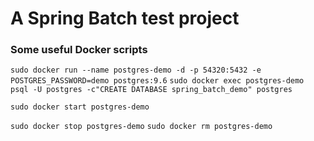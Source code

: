 # A Spring Batch test project

### Some useful Docker scripts

`sudo docker run --name postgres-demo -d -p 54320:5432 -e POSTGRES_PASSWORD=demo postgres:9.6`
`sudo docker exec postgres-demo psql -U postgres -c"CREATE DATABASE spring_batch_demo" postgres`

`sudo docker start postgres-demo`

`sudo docker stop postgres-demo`
`sudo docker rm postgres-demo`
